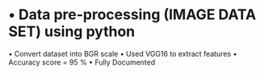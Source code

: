 # •	Data pre-processing (IMAGE DATA SET) using python 
•	Convert dataset into BGR scale
•	Used VGG16 to extract features
•	Accuracy score = 95 %
•	Fully Documented
